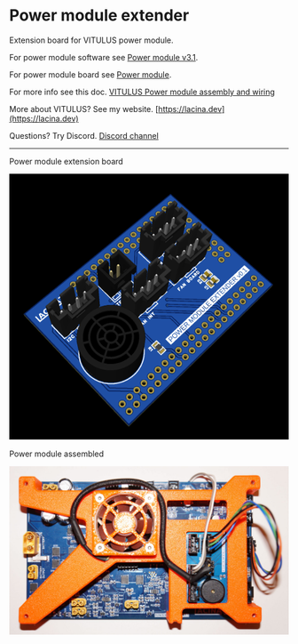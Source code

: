 # Power module extender

 Extension board for VITULUS power module.

 For power module software see [Power module v3.1](https://github.com/lacina-dev/powermodulev3_1).

 For power module board see [Power module](https://github.com/lacina-dev/power_module).
 
 For more info see this doc. 
 [VITULUS Power module assembly and wiring](https://docs.google.com/document/d/1gbUeb38EpmrZyLzsyhS_GtbKjz4Z-vhWeXakbzIWZlc/edit?usp=sharing)

 More about VITULUS? See my website.
 [https://lacina.dev](https://lacina.dev)

 Questions? Try Discord.
 [Discord channel](https://discord.gg/YqeNV5hEVN)

----------


Power module extension board

![Power module extension](pwrModExt3D.png)


Power module assembled

![Power module assembled](DSC03553.JPG)